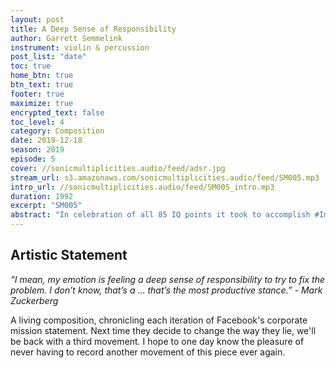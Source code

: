 ```yaml
---
layout: post
title: A Deep Sense of Responsibility
author: Garrett Semmelink
instrument: violin & percussion
post_list: "date"
toc: true
home_btn: true
btn_text: true
footer: true
maximize: true
encrypted_text: false
toc_level: 4
category: Composition
date: 2019-12-18
season: 2019
episode: 5
cover: //sonicmultiplicities.audio/feed/adsr.jpg
stream_url: s3.amazonaws.com/sonicmultiplicities.audio/feed/SM005.mp3
intro_url: //sonicmultiplicities.audio/feed/SM005_intro.mp3
duration: 1992
excerpt: "SM005"
abstract: "In celebration of all 85 IQ points it took to accomplish #Impeachment2019!"
---
```

## Artistic Statement
*“I mean, my emotion is feeling a deep sense of responsibility to try to fix the problem. I don’t know, that’s a … that’s the most productive stance.” - Mark Zuckerberg*

A living composition, chronicling each iteration of Facebook's corporate mission statement. Next time they decide to change the way they lie, we'll be back with a third movement. I hope to one day know the pleasure of never having to record another movement of this piece ever again.
